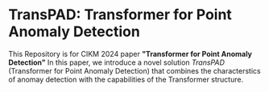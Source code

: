 # TransPAD: Transformer for Point Anomaly Detection

This Repository is for CIKM 2024 paper **"Transformer for Point Anomaly Detection"**
In this paper, we introduce a novel solution _TransPAD_ (Transformer for Point Anomaly Detection) that combines the characterstics of anomay detection with the capabilities of the Transformer structure.

